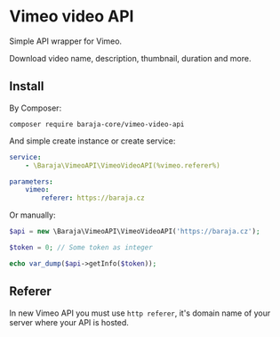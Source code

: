 Vimeo video API
===============

Simple API wrapper for Vimeo.

Download video name, description, thumbnail, duration and more.

Install
-------

By Composer:

```shell
composer require baraja-core/vimeo-video-api
```

And simple create instance or create service:

```yaml
service:
    - \Baraja\VimeoAPI\VimeoVideoAPI(%vimeo.referer%)

parameters:
    vimeo:
        referer: https://baraja.cz
```

Or manually:

```php
$api = new \Baraja\VimeoAPI\VimeoVideoAPI('https://baraja.cz');

$token = 0; // Some token as integer

echo var_dump($api->getInfo($token));
```

Referer
-------

In new Vimeo API you must use `http referer`, it's domain name of your server where your API is hosted.

